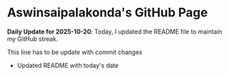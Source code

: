 # Aswinsaipalakonda's GitHub Page

**Daily Update for 2025-10-20**: Today, I updated the README file to maintain my GitHub streak.

This line has to be update with commit changes
 - Updated README with today's date 
